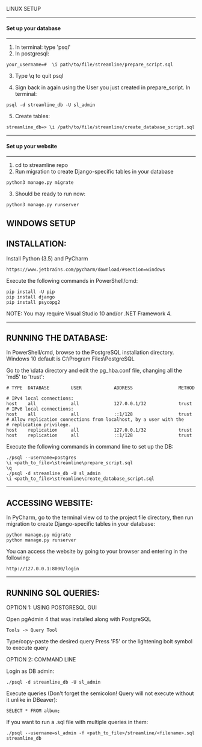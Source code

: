 LINUX SETUP

------------------------------------------------------------------
####  Set up your database
------------------------------------------------------------------
1. In terminal: type 'psql'
2. In postgresql: 
```
your_username=#  \i path/to/file/streamline/prepare_script.sql
```

3. Type \q to quit psql

4. Sign back in again using the User you just created in prepare_script.
In terminal: 
```
psql -d streamline_db -U sl_admin
```

5. Create tables:

```
streamline_db=> \i /path/to/file/streamline/create_database_script.sql
```

------------------------------------------------------------------
####  Set up your website
------------------------------------------------------------------
1. cd to streamline repo
2. Run migration to create Django-specific tables in your database

```
python3 manage.py migrate
```

3. Should be ready to run now:
```
python3 manage.py runserver
```



WINDOWS SETUP
------------------------------------------------------------------
INSTALLATION:
------------------------------------------------------------------
Install Python (3.5) and PyCharm
```
https://www.jetbrains.com/pycharm/download/#section=windows
```

Execute the following commands in PowerShell/cmd:
```
pip install -U pip
pip install django
pip install psycopg2
```

NOTE: You may require Visual Studio 10 and/or .NET Framework 4.


------------------------------------------------------------------
RUNNING THE DATABASE:
------------------------------------------------------------------
In PowerShell/cmd, browse to the PostgreSQL installation directory. 
Windows 10 default is C:\Program Files\PostgreSQL

Go to the \data directory and edit the pg_hba.conf file, changing all the 'md5' to 'trust':

```
# TYPE  DATABASE        USER            ADDRESS                 METHOD

# IPv4 local connections:
host    all             all             127.0.0.1/32            trust
# IPv6 local connections:
host    all             all             ::1/128                 trust
# Allow replication connections from localhost, by a user with the
# replication privilege.
host    replication     all             127.0.0.1/32            trust
host    replication     all             ::1/128                 trust
```

Execute the following commands in command line to set up the DB:
```
./psql --username=postgres
\i <path_to_file>\streamline\prepare_script.sql
\q
./psql -d streamline_db -U sl_admin
\i <path_to_file>\streamline\create_database_script.sql
```


------------------------------------------------------------------
ACCESSING WEBSITE:
------------------------------------------------------------------
In PyCharm, go to the terminal view cd to the project file directory, then run migration to create Django-specific tables in your database:
```
python manage.py migrate
python manage.py runserver
```

You can access the website by going to your browser and entering in the following:
```
http://127.0.0.1:8000/login
```


------------------------------------------------------------------
RUNNING SQL QUERIES:
------------------------------------------------------------------

OPTION 1: USING POSTGRESQL GUI

Open pgAdmin 4 that was installed along with PostgreSQL
```
Tools -> Query Tool
```

Type/copy-paste the desired query
Press 'F5' or the lightening bolt symbol to execute query



OPTION 2: COMMAND LINE

Login as DB admin:
```
./psql -d streamline_db -U sl_admin
```

Execute queries (Don't forget the semicolon! Query will not execute without it unlike in DBeaver):
```
SELECT * FROM album;
```

If you want to run a .sql file with multiple queries in them:
```
./psql --username=sl_admin -f <path_to_file>/streamline/<filename>.sql streamline_db
```

